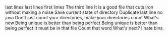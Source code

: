 last lines
last lines
first limes
The third line
It is a good file that cuts iron without making a noise
Save current state of directory
Duplicate last line
no java
Don't just count your directories, make your directories count
What's new
Being unique is better than being perfect
Being unique is better than being perfect
It must be in that file
Count that word
What's next?
I hate bins
